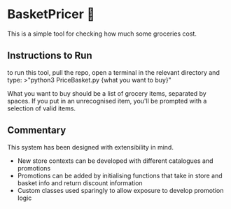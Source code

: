 # BasketPricer :shopping_cart:
This is a simple tool for checking how much some groceries cost.

## Instructions to Run
to run this tool, pull the repo, open a terminal in the relevant directory and type:
    >"python3 PriceBasket.py {what you want to buy}"

What you want to buy should be a list of grocery items, separated by spaces. If you put in an unrecognised item, you'll be prompted with a selection of valid items.

## Commentary
This system has been designed with extensibility in mind.
- New store contexts can be developed with different catalogues and promotions
- Promotions can be added by initialising functions that take in store and basket info and return discount information
- Custom classes used sparingly to allow exposure to develop promotion logic 